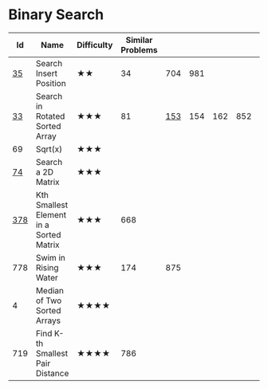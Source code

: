 # Binary Search
Id	|Name	|Difficulty	|Similar Problems|||||							Comments
---|---|---|---|---|---|---|---|---
[35](https://leetcode.com/problems/search-insert-position/)	|Search Insert Position	|★★	|34|	704|	981	|		| |		upper_bound
[33](https://leetcode.com/problems/search-in-rotated-sorted-array/)	|Search in Rotated Sorted Array	|★★★|	81|	[153](https://leetcode.com/problems/find-minimum-in-rotated-sorted-array/)	|154|	162	|852	|		rotated / peak
69	|Sqrt(x)|	★★★		||||||						upper_bound
[74](https://leetcode.com/problems/search-a-2d-matrix/)	|Search a 2D Matrix|	★★★	||||||							treat 2d as 1d
[378](https://leetcode.com/problems/kth-smallest-element-in-a-sorted-matrix/)	|Kth Smallest Element in a Sorted Matrix	|★★★|	668	||||||						kth + matrix
778	|Swim in Rising Water	|★★★	|174	|875	||||					guess ans and check
4	|Median of Two Sorted Arrays	|★★★★	||||||							
719	|Find K-th Smallest Pair Distance	|★★★★|	786		|||||					kth + two pointers
